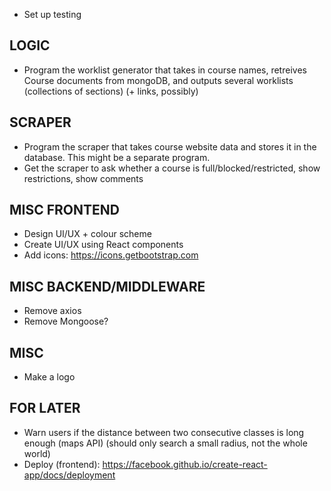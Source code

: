 - Set up testing

## LOGIC
- Program the worklist generator that takes in course names, retreives Course documents from mongoDB, and outputs several worklists (collections of sections) (+ links, possibly)

## SCRAPER
- Program the scraper that takes course website data and stores it in the database. This might be a separate program.
- Get the scraper to ask whether a course is full/blocked/restricted, show restrictions, show comments

## MISC FRONTEND
- Design UI/UX + colour scheme
- Create UI/UX using React components
- Add icons: https://icons.getbootstrap.com

## MISC BACKEND/MIDDLEWARE
- Remove axios
- Remove Mongoose?

## MISC
- Make a logo

## FOR LATER
- Warn users if the distance between two consecutive classes is long enough (maps API) (should only search a small radius, not the whole world)
- Deploy (frontend): https://facebook.github.io/create-react-app/docs/deployment